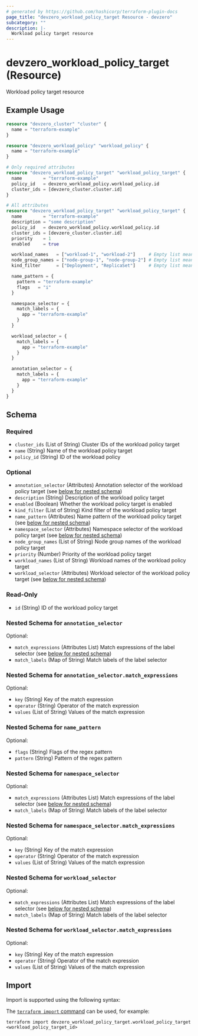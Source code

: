 ```yaml
---
# generated by https://github.com/hashicorp/terraform-plugin-docs
page_title: "devzero_workload_policy_target Resource - devzero"
subcategory: ""
description: |-
  Workload policy target resource
---
```


# devzero_workload_policy_target (Resource)

Workload policy target resource

## Example Usage

```terraform
resource "devzero_cluster" "cluster" {
  name = "terraform-example"
}

resource "devzero_workload_policy" "workload_policy" {
  name = "terraform-example"
}

# Only required attributes
resource "devzero_workload_policy_target" "workload_policy_target" {
  name        = "terraform-example"
  policy_id   = devzero_workload_policy.workload_policy.id
  cluster_ids = [devzero_cluster.cluster.id]
}

# All attributes
resource "devzero_workload_policy_target" "workload_policy_target" {
  name        = "terraform-example"
  description = "some description"
  policy_id   = devzero_workload_policy.workload_policy.id
  cluster_ids = [devzero_cluster.cluster.id]
  priority    = 1
  enabled     = true

  workload_names   = ["workload-1", "workload-2"]     # Empty list means all workloads
  node_group_names = ["node-group-1", "node-group-2"] # Empty list means all node groups
  kind_filter      = ["Deployment", "ReplicaSet"]     # Empty list means all kinds

  name_pattern = {
    pattern = "terraform-example"
    flags   = "i"
  }

  namespace_selector = {
    match_labels = {
      app = "terraform-example"
    }
  }

  workload_selector = {
    match_labels = {
      app = "terraform-example"
    }
  }

  annotation_selector = {
    match_labels = {
      app = "terraform-example"
    }
  }
}
```

<!-- schema generated by tfplugindocs -->
## Schema

### Required

- `cluster_ids` (List of String) Cluster IDs of the workload policy target
- `name` (String) Name of the workload policy target
- `policy_id` (String) ID of the workload policy

### Optional

- `annotation_selector` (Attributes) Annotation selector of the workload policy target (see [below for nested schema](#nestedatt--annotation_selector))
- `description` (String) Description of the workload policy target
- `enabled` (Boolean) Whether the workload policy target is enabled
- `kind_filter` (List of String) Kind filter of the workload policy target
- `name_pattern` (Attributes) Name pattern of the workload policy target (see [below for nested schema](#nestedatt--name_pattern))
- `namespace_selector` (Attributes) Namespace selector of the workload policy target (see [below for nested schema](#nestedatt--namespace_selector))
- `node_group_names` (List of String) Node group names of the workload policy target
- `priority` (Number) Priority of the workload policy target
- `workload_names` (List of String) Workload names of the workload policy target
- `workload_selector` (Attributes) Workload selector of the workload policy target (see [below for nested schema](#nestedatt--workload_selector))

### Read-Only

- `id` (String) ID of the workload policy target

<a id="nestedatt--annotation_selector"></a>
### Nested Schema for `annotation_selector`

Optional:

- `match_expressions` (Attributes List) Match expressions of the label selector (see [below for nested schema](#nestedatt--annotation_selector--match_expressions))
- `match_labels` (Map of String) Match labels of the label selector

<a id="nestedatt--annotation_selector--match_expressions"></a>
### Nested Schema for `annotation_selector.match_expressions`

Optional:

- `key` (String) Key of the match expression
- `operator` (String) Operator of the match expression
- `values` (List of String) Values of the match expression



<a id="nestedatt--name_pattern"></a>
### Nested Schema for `name_pattern`

Optional:

- `flags` (String) Flags of the regex pattern
- `pattern` (String) Pattern of the regex pattern


<a id="nestedatt--namespace_selector"></a>
### Nested Schema for `namespace_selector`

Optional:

- `match_expressions` (Attributes List) Match expressions of the label selector (see [below for nested schema](#nestedatt--namespace_selector--match_expressions))
- `match_labels` (Map of String) Match labels of the label selector

<a id="nestedatt--namespace_selector--match_expressions"></a>
### Nested Schema for `namespace_selector.match_expressions`

Optional:

- `key` (String) Key of the match expression
- `operator` (String) Operator of the match expression
- `values` (List of String) Values of the match expression



<a id="nestedatt--workload_selector"></a>
### Nested Schema for `workload_selector`

Optional:

- `match_expressions` (Attributes List) Match expressions of the label selector (see [below for nested schema](#nestedatt--workload_selector--match_expressions))
- `match_labels` (Map of String) Match labels of the label selector

<a id="nestedatt--workload_selector--match_expressions"></a>
### Nested Schema for `workload_selector.match_expressions`

Optional:

- `key` (String) Key of the match expression
- `operator` (String) Operator of the match expression
- `values` (List of String) Values of the match expression

## Import

Import is supported using the following syntax:

The [`terraform import` command](https://developer.hashicorp.com/terraform/cli/commands/import) can be used, for example:

```shell
terraform import devzero_workload_policy_target.workload_policy_target <workload_policy_target_id>
```
